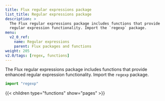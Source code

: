 ```yaml
---
title: Flux regular expressions package
list_title: Regular expressions package
description: >
  The Flux regular expressions package includes functions that provide enhanced
  regular expression functionality. Import the `regexp` package.
menu:
  v2_0_ref:
    name: Regular expressions
    parent: Flux packages and functions
weight: 205
v2.0/tags: [regex, functions]
---
```


The Flux regular expressions package includes functions that provide enhanced
regular expression functionality. Import the `regexp` package.

```js
import "regexp"
```

{{< children type="functions" show="pages" >}}
